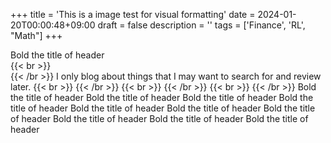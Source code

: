 +++
title = 'This is a image test for visual formatting'
date = 2024-01-20T00:00:48+09:00
draft = false
description = ''
tags = ['Finance', 'RL', "Math"]
+++

<!-- ![hogehogehoge](cover.png) -->
Bold the title of header                             
{{< br >}}            
{{< /br >}}
I only blog about things that I may want to search for and review later.
{{< br >}}
{{< /br >}}
{{< br >}}
{{< /br >}}
{{< br >}}
{{< /br >}}
Bold the title of header  Bold the title of header  Bold the title of header  Bold the title of header  Bold the title of header  Bold the title of header  Bold the title of header  Bold the title of header  Bold the title of header  Bold the title of header  